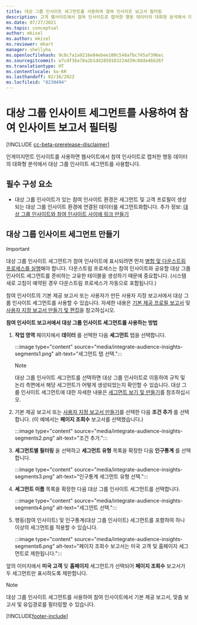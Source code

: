 ```yaml
---
title: 대상 그룹 인사이트 세그먼트를 사용하여 참여 인사이트 보고서 필터링
description: 고객 웹사이트에서 참여 인사이트로 캡처한 행동 데이터의 대화형 분석에서 대상 그룹 인사이트 세그먼트를 사용합니다.
ms.date: 07/27/2021
ms.topic: conceptual
author: mkisel
ms.author: mkisel
ms.reviewer: mhart
manager: shellyha
ms.openlocfilehash: 9c8c7a1a9216e04ebee100c548afbc745af396ec
ms.sourcegitcommit: e7cdf36a78a2b1dd2850183224d39c8dde46b26f
ms.translationtype: HT
ms.contentlocale: ko-KR
ms.lasthandoff: 02/16/2022
ms.locfileid: "8230494"
---
```

# <a name="use-audience-insights-segments-to-filter-engagement-insights-reports"></a>대상 그룹 인사이트 세그먼트를 사용하여 참여 인사이트 보고서 필터링

[!INCLUDE [cc-beta-prerelease-disclaimer](includes/cc-beta-prerelease-disclaimer.md)]

인게이지먼트 인사이트를 사용하면 웹사이트에서 참여 인사이트로 캡처한 행동 데이터의 대화형 분석에서 대상 그룹 인사이트 세그먼트를 사용합니다.

## <a name="prerequisite"></a>필수 구성 요소

- 대상 그룹 인사이트가 있는 참여 인사이트 환경은 세그먼트 및 고객 프로필이 생성되는 대상 그룹 인사이트 환경에 연결된 데이터를 세그먼트화합니다. 추가 정보: [대상 그룹 인사이트와 참여 인사이트 사이에 링크 만들기](integrate-audience-insights-engagement-insights.md)

## <a name="create-audience-insights-segments"></a>대상 그룹 인사이트 세그먼트 만들기 

> [!IMPORTANT]
> 대상 그룹 인사이트 세그먼트가 참여 인사이트에 표시되려면 먼저 [병합 및 다운스트림 프로세스를 실행](../audience-insights/merge-entities.md)해야 합니다. 다운스트림 프로세스는 참여 인사이트와 공유할 대상 그룹 인사이트 세그먼트를 준비하는 고유한 테이블을 생성하기 때문에 중요합니다. (시스템 새로 고침이 예약된 경우 다운스트림 프로세스가 자동으로 포함됩니다.)

참여 인사이트의 기본 제공 보고서 또는 사용자가 만든 사용자 지정 보고서에서 대상 그룹 인사이트 세그먼트를 사용할 수 있습니다. 자세한 내용은 [기본 제공 프로필 보고서](profile-reports.md) 및 [사용자 지정 보고서 만들기 및 편집](custom-reports.md)을 참고하십시오.

**참여 인사이트 보고서에서 대상 그룹 인사이트 세그먼트를 사용하는 방법**

1. **작업 영역** 페이지에서 **데이터** 를 선택한 다음 **세그먼트** 탭을 선택합니다.

    :::image type="content" source="media/integrate-audience-insights-segments1.png" alt-text="세그먼트 탭 선택.":::

   >[!NOTE]
   > 대상 그룹 인사이트 세그먼트를 선택하면 대상 그룹 인사이트로 이동하여 규칙 및 논리 측면에서 해당 세그먼트가 어떻게 생성되었는지 확인할 수 있습니다. 대상 그룹 인사이트 세그먼트에 대한 자세한 내용은 [세그먼트 보기 및 만들기](../audience-insights/segments.md)를 참조하십시오.

2. 기본 제공 보고서 또는 [사용자 지정 보고서 만들기](custom-reports.md)를 선택한 다음 **조건 추가** 를 선택합니다. (이 예에서는 **페이지 조회수** 보고서를 선택했습니다.)

    :::image type="content" source="media/integrate-audience-insights-segments2.png" alt-text="조건 추가.":::

3. **세그먼트별 필터링** 을 선택하고 **세그먼트 유형** 목록을 확장한 다음 **인구통계** 를 선택합니다.

    :::image type="content" source="media/integrate-audience-insights-segments3.png" alt-text="인구통계 세그먼트 유형 선택.":::

4. **세그먼트 이름** 목록을 확장한 다음 대상 그룹 인사이트 세그먼트를 선택합니다.

    :::image type="content" source="media/integrate-audience-insights-segments4.png" alt-text="세그먼트 선택.":::

5. 행동(참여 인사이트) 및 인구통계(대상 그룹 인사이트) 세그먼트를 포함하여 하나 이상의 세그먼트를 적용할 수 있습니다. 

    :::image type="content" source="media/integrate-audience-insights-segments6.png" alt-text="페이지 조회수 보고서는 미국 고객 및 홈페이지 세그먼트로 제한됩니다.":::

앞의 이미지에서 **미국 고객** 및 **홈페이지** 세그먼트가 선택되어 **페이지 조회수** 보고서가 두 세그먼트만 표시하도록 제한합니다. 


>[!NOTE]
> 대상 그룹 인사이트 세그먼트를 사용하여 참여 인사이트에서 기본 제공 보고서, 맞춤 보고서 및 유입경로를 필터링할 수 있습니다. 


[!INCLUDE[footer-include](../includes/footer-banner.md)]